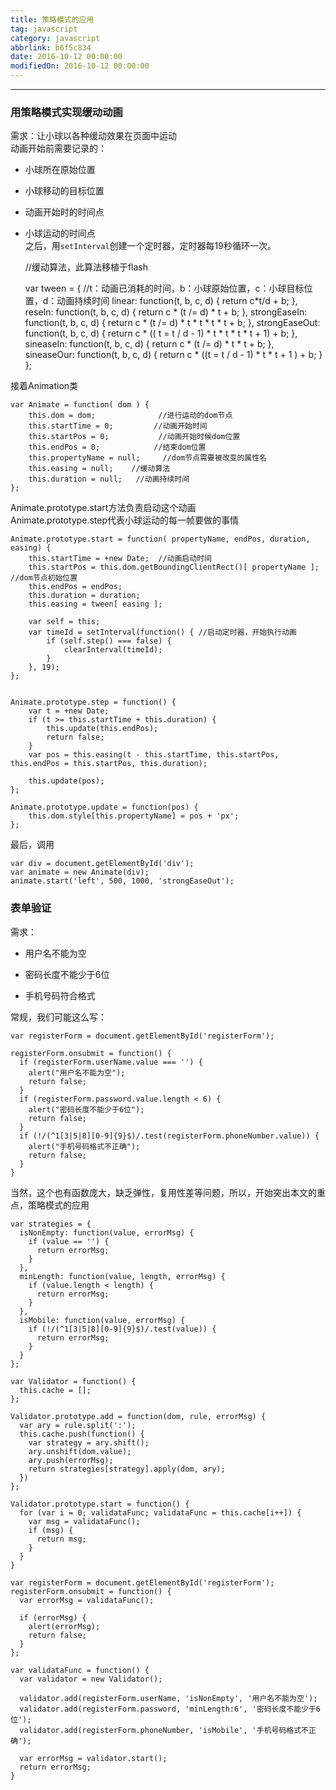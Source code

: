 ```yaml
---
title: 策略模式的应用
tag: javascript
category: javascript
abbrlink: b6f5c834
date: 2016-10-12 00:00:00
modifiedOn: 2016-10-12 00:00:00
---
```


* * *

### 用策略模式实现缓动动画

需求：让小球以各种缓动效果在页面中运动  
动画开始前需要记录的：

  * 小球所在原始位置

  * 小球移动的目标位置

  * 动画开始时的时间点

  * 小球运动的时间点  
之后，用`setInterval`创建一个定时器，定时器每19秒循环一次。

    
    
    //缓动算法，此算法移植于flash
    
    var tween = {
        //t：动画已消耗的时间，b：小球原始位置，c：小球目标位置，d：动画持续时间
        linear: function(t, b, c, d) {
            return c*t/d + b;
        },
        reseIn: function(t, b, c, d) {
            return c * (t /= d) * t + b;
        },
        strongEaseIn: function(t, b, c, d) {
            return c * (t /= d) * t * t * t * t + b;
        },
        strongEaseOut: function(t, b, c, d) {
            return c * (( t = t / d - 1) * t * t * t * t + 1) + b;
        },
        sineaseIn: function(t, b, c, d) {
            return c * (t /= d) * t * t + b;
        },
        sineaseOur: function(t, b, c, d) {
            return c * ((t = t / d - 1) * t * t + 1 ) + b;
        }
    };

接着Animation类

    
    
    var Animate = function( dom ) {
        this.dom = dom;              //进行运动的dom节点
        this.startTime = 0;         //动画开始时间
        this.startPos = 0;           //动画开始时候dom位置
        this.endPos = 0;            //结束dom位置
        this.propertyName = null;     //dom节点需要被改变的属性名
        this.easing = null;    //缓动算法
        this.duration = null;   //动画持续时间
    };

Animate.prototype.start方法负责启动这个动画  
Animate.prototype.step代表小球运动的每一帧要做的事情

    
    
    Animate.prototype.start = function( propertyName, endPos, duration, easing) {
        this.startTime = +new Date;  //动画启动时间
        this.startPos = this.dom.getBoundingClientRect()[ propertyName ]; //dom节点初始位置
        this.endPos = endPos;
        this.duration = duration;
        this.easing = tween[ easing ]; 
      
        var self = this;
        var timeId = setInterval(function() { //启动定时器，开始执行动画
            if (self.step() === false) {
                clearInterval(timeId);
            }
        }, 19);
    };
    
    
    Animate.prototype.step = function() {
        var t = +new Date;
        if (t >= this.startTime + this.duration) {
            this.update(this.endPos);
            return false;
        }
        var pos = this.easing(t - this.startTime, this.startPos, this.endPos = this.startPos, this.duration);
      
        this.update(pos);
    };
    
    Animate.prototype.update = function(pos) {
        this.dom.style[this.propertyName] = pos + 'px';
    };
    

最后，调用

    
    
    var div = document.getElementById('div');
    var animate = new Animate(div);
    animate.start('left', 500, 1000, 'strongEaseOut');

### 表单验证

需求：

  * 用户名不能为空

  * 密码长度不能少于6位

  * 手机号码符合格式

常规，我们可能这么写：

    
    
    var registerForm = document.getElementById('registerForm');
    
    registerForm.onsubmit = function() {
      if (registerForm.userName.value === '') {
        alert("用户名不能为空");
        return false;
      }
      if (registerForm.password.value.length < 6) {
        alert("密码长度不能少于6位");
        return false;
      }
      if (!/(^1[3|5|8][0-9]{9}$)/.test(registerForm.phoneNumber.value)) {
        alert("手机号码格式不正确");
        return false;
      }
    }

当然，这个也有函数庞大，缺乏弹性，复用性差等问题，所以，开始突出本文的重点，策略模式的应用

    
    
    var strategies = {
      isNonEmpty: function(value, errorMsg) {
        if (value == '') {
          return errorMsg;
        }
      },
      minLength: function(value, length, errorMsg) {
        if (value.length < length) {
          return errorMsg;
        }
      },
      isMobile: function(value, errorMsg) {
        if (!/(^1[3|5|8][0-9]{9}$)/.test(value)) {
          return errorMsg;
        }
      }
    };
    
    var Validator = function() {
      this.cache = [];
    };
    
    Validator.prototype.add = function(dom, rule, errorMsg) {
      var ary = rule.split(':');
      this.cache.push(function() {
        var strategy = ary.shift();
        ary.unshift(dom.value);
        ary.push(errorMsg);
        return strategies[strategy].apply(dom, ary);
      })
    };
    
    Validator.prototype.start = function() {
      for (var i = 0; validataFunc; validataFunc = this.cache[i++]) {
        var msg = validataFunc();
        if (msg) {
          return msg;
        }
      }
    }
    
    var registerForm = document.getElementById('registerForm');
    registerForm.onsubmit = function() {
      var errorMsg = validataFunc();
    
      if (errorMsg) {
        alert(errorMsg);
        return false;
      }
    };
    
    var validataFunc = function() {
      var validator = new Validator();
    
      validator.add(registerForm.userName, 'isNonEmpty', '用户名不能为空');
      validator.add(registerForm.password, 'minLength:6', '密码长度不能少于6位');
      validator.add(registerForm.phoneNumber, 'isMobile', '手机号码格式不正确');
    
      var errorMsg = validator.start();
      return errorMsg;
    }

